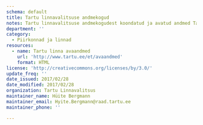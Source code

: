 ```yaml
---
schema: default
title: Tartu linnavalitsuse andmekogud
notes: Tartu linnavalitsuse andmekogudest koondatud ja avatud andmed Tartu kodulehel
department: ''
category:
  - Piirkonnad ja linnad
resources:
  - name: Tartu linna avaandmed
    url: 'http://www.tartu.ee/et/avaandmed'
    format: HTML
license: 'http://creativecommons.org/licenses/by/3.0/'
update_freq: ''
date_issued: 2017/02/28
date_modified: 2017/02/28
organization: Tartu Linnavalitsus
maintainer_name: Hüite Bergmann
maintainer_email: Hyite.Bergmann@raad.tartu.ee
maintainer_phone: ''

---
```

